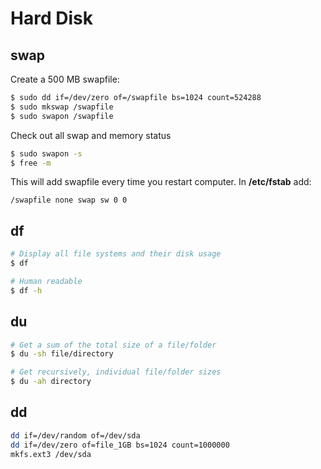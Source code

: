 # Hard Disk

## swap

Create a 500 MB swapfile:
```sh
$ sudo dd if=/dev/zero of=/swapfile bs=1024 count=524288
$ sudo mkswap /swapfile
$ sudo swapon /swapfile
```

Check out all swap and memory status
```sh
$ sudo swapon -s
$ free -m
```

This will add swapfile every time you restart computer.
In **/etc/fstab** add:
```
/swapfile none swap sw 0 0
```

## df
```sh
# Display all file systems and their disk usage
$ df

# Human readable
$ df -h
```

## du
```sh
# Get a sum of the total size of a file/folder
$ du -sh file/directory

# Get recursively, individual file/folder sizes
$ du -ah directory
```

## dd
```sh
dd if=/dev/random of=/dev/sda
dd if=/dev/zero of=file_1GB bs=1024 count=1000000
mkfs.ext3 /dev/sda
```
